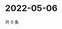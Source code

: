 # 2022-05-06

共 0 条

<!-- BEGIN WEIBO -->
<!-- 最后更新时间 Fri May 06 2022 01:14:22 GMT+0800 (China Standard Time) -->

<!-- END WEIBO -->
